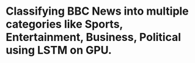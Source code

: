# Classifying BBC News into multiple categories like Sports, Entertainment, Business, Political using LSTM on GPU. 
